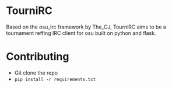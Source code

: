 # TourniRC

Based on the osu_irc framework by The_CJ, TourniRC aims to be a tournament reffing IRC client for osu built on python and flask.

# Contributing

- Git clone the repo
- `pip install -r requirements.txt`